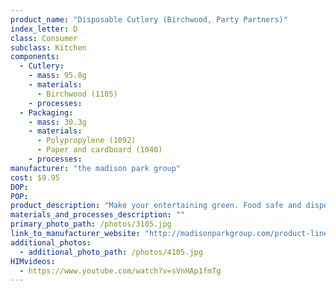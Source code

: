 ```yaml
---
product_name: "Disposable Cutlery (Birchwood, Party Partners)"
index_letter: D
class: Consumer
subclass: Kitchen
components:
  - Cutlery:
    - mass: 95.8g
    - materials:
      - Birchwood (1105)
    - processes:
  - Packaging:
    - mass: 30.3g
    - materials:
      - Polypropylene (1092)
      - Paper and cardboard (1040)
    - processes:
manufacturer: "the madison park group"
cost: $9.95
DOP: 
POP: 
product_description: "Make your entertaining green. Food safe and disposable utensils are a stylish alternative to plastic silverware. Made with sustainable Birchwood, this set of cutlery is completely biodegradable and recyclable. 24 pieces total - 8 each of forks, knives and spoons. Coordinate beautifully with wood grain patterned disposable party plates, napkins and paper straws to lend a natural feel to any event or place setting. Let Party Partners Design do your party a favor. More than a party, it will be the most talked about event of the year! A vintage-inspired collection of time-tested classic party supplies. Party Partners' festive decorations have been regularly featured in magazines such as Good Housekeeping, Cookie, Parents, Country Living, Martha Stewart Kids, Martha Stewart Weddings and Better Homes and Gardens. Kooky old-fashioned party supplies and favors, let the party begin!"
materials_and_processes_description: ""
primary_photo_path: /photos/3105.jpg
link_to_manufacturer_website: "http://madisonparkgroup.com/product-lines/party-partners/"
additional_photos:
  - additional_photo_path: /photos/4105.jpg
HIMvideos:
  - https://www.youtube.com/watch?v=sVnHAp1fmTg
---
```

